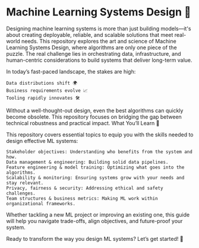 # Machine Learning Systems Design 🚀

Designing machine learning systems is more than just building models—it's about creating deployable, reliable, and scalable solutions that meet real-world needs. This repository explores the art and science of Machine Learning Systems Design, where algorithms are only one piece of the puzzle. The real challenge lies in orchestrating data, infrastructure, and human-centric considerations to build systems that deliver long-term value.

In today’s fast-paced landscape, the stakes are high:

    Data distributions shift 🌍
    Business requirements evolve 📈
    Tooling rapidly innovates 🛠️

Without a well-thought-out design, even the best algorithms can quickly become obsolete. This repository focuses on bridging the gap between technical robustness and practical impact.
What You’ll Learn 🧠

This repository covers essential topics to equip you with the skills needed to design effective ML systems:

    Stakeholder objectives: Understanding who benefits from the system and how.
    Data management & engineering: Building solid data pipelines.
    Feature engineering & model training: Optimizing what goes into the algorithms.
    Scalability & monitoring: Ensuring systems grow with your needs and stay relevant.
    Privacy, fairness & security: Addressing ethical and safety challenges.
    Team structures & business metrics: Making ML work within organizational frameworks.

Whether tackling a new ML project or improving an existing one, this guide will help you navigate trade-offs, align objectives, and future-proof your system.

Ready to transform the way you design ML systems? Let’s get started! 🌟

